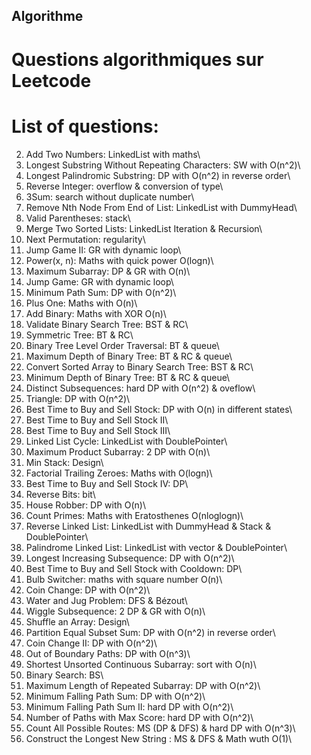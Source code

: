 ## Algorithme
# Questions algorithmiques sur Leetcode
# List of questions: 
2. Add Two Numbers: LinkedList with maths\
3. Longest Substring Without Repeating Characters: SW with O(n^2)\
5. Longest Palindromic Substring: DP with O(n^2) in reverse order\
7. Reverse Integer: overflow & conversion of type\
15. 3Sum: search without duplicate number\
19. Remove Nth Node From End of List: LinkedList with DummyHead\
20. Valid Parentheses: stack\
21. Merge Two Sorted Lists: LinkedList Iteration & Recursion\
31. Next Permutation: regularity\
45. Jump Game II: GR with dynamic loop\
50. Power(x, n): Maths with quick power O(logn)\
53. Maximum Subarray: DP & GR with O(n)\
55. Jump Game: GR with dynamic loop\
64. Minimum Path Sum: DP with O(n^2)\
66. Plus One: Maths with O(n)\
67. Add Binary: Maths with XOR O(n)\
98. Validate Binary Search Tree: BST & RC\
101. Symmetric Tree: BT & RC\
102. Binary Tree Level Order Traversal: BT & queue\ 
104. Maximum Depth of Binary Tree: BT & RC & queue\
108. Convert Sorted Array to Binary Search Tree: BST & RC\
111. Minimum Depth of Binary Tree: BT & RC & queue\
115. Distinct Subsequences: hard DP with O(n^2) & oveflow\
120. Triangle: DP with O(n^2)\
121. Best Time to Buy and Sell Stock: DP with O(n) in different states\
122. Best Time to Buy and Sell Stock II\
123. Best Time to Buy and Sell Stock III\
141. Linked List Cycle: LinkedList with DoublePointer\
152. Maximum Product Subarray: 2 DP with O(n)\
155. Min Stack: Design\
172. Factorial Trailing Zeroes: Maths with O(logn)\
188. Best Time to Buy and Sell Stock IV: DP\
190. Reverse Bits: bit\
198. House Robber: DP with O(n)\
204. Count Primes: Maths with Eratosthenes O(nloglogn)\
206. Reverse Linked List: LinkedList with DummyHead & Stack & DoublePointer\
234. Palindrome Linked List: LinkedList with vector & DoublePointer\
300. Longest Increasing Subsequence: DP with O(n^2)\
309. Best Time to Buy and Sell Stock with Cooldown: DP\
319. Bulb Switcher: maths with square number O(n)\
322. Coin Change: DP with O(n^2)\
365. Water and Jug Problem: DFS & Bézout\
376. Wiggle Subsequence: 2 DP & GR with O(n)\
384. Shuffle an Array: Design\
416. Partition Equal Subset Sum: DP with O(n^2) in reverse order\
518. Coin Change II: DP with O(n^2)\
576. Out of Boundary Paths: DP with O(n^3)\
581. Shortest Unsorted Continuous Subarray: sort with O(n)\
704. Binary Search: BS\
714. Maximum Length of Repeated Subarray: DP with O(n^2)\
931. Minimum Falling Path Sum: DP with O(n^2)\
1289. Minimum Falling Path Sum II: hard DP with O(n^2)\
1301. Number of Paths with Max Score: hard DP with O(n^2)\
1575. Count All Possible Routes: MS (DP & DFS) & hard DP with O(n^3)\
2745. Construct the Longest New String : MS & DFS & Math wuth O(1)\
